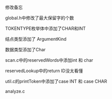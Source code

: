 修改备忘

global.h中修改了最大保留字的个数

TOKENTYPE枚举体中添加了CHAR和INT

结点类型添加了 ArgumentKind

数据类型添加了Char



scan.c中的reservedWords中添加int 和 char

reservedLookup中的return ID没太看懂



util.c的printToken中添加了case INT 和 case CHAR



analyze.c

